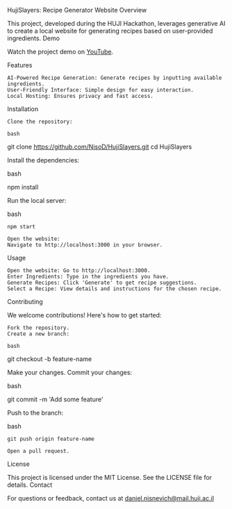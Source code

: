 HujiSlayers: Recipe Generator Website
Overview

This project, developed during the HUJI Hackathon, leverages generative AI to create a local website for generating recipes based on user-provided ingredients.
Demo

Watch the project demo on [YouTube](https://youtu.be/fEry6b7GXSw?si=3TkQo9a0GzKKnyaD).

Features

    AI-Powered Recipe Generation: Generate recipes by inputting available ingredients.
    User-Friendly Interface: Simple design for easy interaction.
    Local Hosting: Ensures privacy and fast access.

Installation

    Clone the repository:

    bash

git clone https://github.com/NisoD/HujiSlayers.git
cd HujiSlayers

Install the dependencies:

bash

npm install

Run the local server:

bash

    npm start

    Open the website:
    Navigate to http://localhost:3000 in your browser.

Usage

    Open the website: Go to http://localhost:3000.
    Enter Ingredients: Type in the ingredients you have.
    Generate Recipes: Click 'Generate' to get recipe suggestions.
    Select a Recipe: View details and instructions for the chosen recipe.

Contributing

We welcome contributions! Here's how to get started:

    Fork the repository.
    Create a new branch:

    bash

git checkout -b feature-name

Make your changes.
Commit your changes:

bash

git commit -m 'Add some feature'

Push to the branch:

bash

    git push origin feature-name

    Open a pull request.

License

This project is licensed under the MIT License. See the LICENSE file for details.
Contact

For questions or feedback, contact us at daniel.nisnevich@mail.huji.ac.il
 
